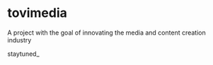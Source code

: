 # tovimedia

A project with the goal of innovating the media and content creation industry

staytuned_
